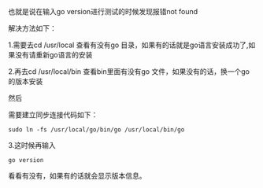 也就是说在输入go version进行测试的时候发现报错not found

解决方法如下：

1.需要去cd /usr/local 查看有没有go 目录，如果有的话就是go语言安装成功了,如果没有请重新go语言的安装

2.再去cd /usr/local/bin 查看bin里面有没有go 文件，如果没有的话，换一个go的版本安装


然后

需要建立同步连接代码如下：
```
sudo ln -fs /usr/local/go/bin/go /usr/local/bin/go
```

3.这时候再输入
```
go version
```

看看有没有，如果有的话就会显示版本信息。
